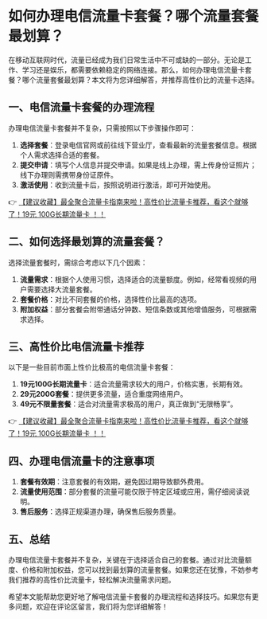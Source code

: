# 如何办理电信流量卡套餐？哪个流量套餐最划算？

在移动互联网时代，流量已经成为我们日常生活中不可或缺的一部分。无论是工作、学习还是娱乐，都需要依赖稳定的网络连接。那么，如何办理电信流量卡套餐？哪个流量套餐最划算？本文将为您详细解答，并推荐高性价比的流量卡选择。

## 一、电信流量卡套餐的办理流程

办理电信流量卡套餐并不复杂，只需按照以下步骤操作即可：

1. **选择套餐**：登录电信官网或前往线下营业厅，查看最新的流量套餐信息。根据个人需求选择合适的套餐。
2. **提交申请**：填写个人信息并提交申请。如果是线上办理，需上传身份证照片；线下办理则需携带身份证原件。
3. **激活使用**：收到流量卡后，按照说明进行激活，即可开始使用。

👉 [【建议收藏】最全聚合流量卡指南来啦！高性价比流量卡推荐，看这个就够了！19元 100G长期流量卡 ！！](https://bit.ly/Liuliangka)

## 二、如何选择最划算的流量套餐？

选择流量套餐时，需综合考虑以下几个因素：

1. **流量需求**：根据个人使用习惯，选择适合的流量额度。例如，经常看视频的用户需要选择大流量套餐。
2. **套餐价格**：对比不同套餐的价格，选择性价比最高的选项。
3. **附加权益**：部分套餐会附带通话分钟数、短信条数或其他增值服务，可根据需求选择。

## 三、高性价比电信流量卡推荐

以下是一些目前市面上性价比极高的电信流量卡套餐：

1. **19元100G长期流量卡**：适合流量需求较大的用户，价格实惠，长期有效。
2. **29元200G套餐**：提供更多流量，适合重度网络用户。
3. **49元不限量套餐**：适合对流量需求极高的用户，真正做到“无限畅享”。

👉 [【建议收藏】最全聚合流量卡指南来啦！高性价比流量卡推荐，看这个就够了！19元 100G长期流量卡 ！！](https://bit.ly/Liuliangka)

## 四、办理电信流量卡的注意事项

1. **套餐有效期**：注意套餐的有效期，避免因过期导致额外费用。
2. **流量使用范围**：部分套餐的流量可能仅限于特定区域或应用，需仔细阅读说明。
3. **售后服务**：选择正规渠道办理，确保售后服务质量。

## 五、总结

办理电信流量卡套餐并不复杂，关键在于选择适合自己的套餐。通过对比流量额度、价格和附加权益，您可以找到最划算的流量套餐。如果您还在犹豫，不妨参考我们推荐的高性价比流量卡，轻松解决流量需求问题。

希望本文能帮助您更好地了解电信流量卡套餐的办理流程和选择技巧。如果您有更多问题，欢迎在评论区留言，我们将为您详细解答！